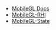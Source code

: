 - [MobileGL Docs](README.md)
- [MobileGL-RHI](./MG_RHI/README.md)
- [MobileGL-State](./MG_State/README.md)